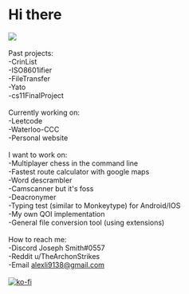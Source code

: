 # Hi there

<!--
**TheArchons/TheArchons** is a ✨ _special_ ✨ repository because its `README.md` (this file) appears on your GitHub profile.

Here are some ideas to get you started:

- 🔭 I’m currently working on ...
- 🌱 I’m currently learning ...
- 👯 I’m looking to collaborate on ...
- 🤔 I’m looking for help with ...
- 💬 Ask me about ...
- 📫 How to reach me: ...
- 😄 Pronouns: ...
- ⚡ Fun fact: ...
-->

<img src="https://skillicons.dev/icons?i=cpp,py,rust,git,github,vscode,bash,powershell,aws,js,html,css" />\
\
Past projects: \
-CrinList \
-ISO8601ifier \
-FileTransfer \
-Yato \
-cs11FinalProject \
\
Currently working on: \
-Leetcode \
-Waterloo-CCC \
-Personal website \
\
I want to work on: \
-Multiplayer chess in the command line \
-Fastest route calculator with google maps \
-Word descrambler \
-Camscanner but it's foss\
-Deacronymer\
-Typing test (similar to Monkeytype) for Android/IOS\
-My own QOI implementation\
-General file conversion tool (using extensions)\
\
How to reach me: \
-Discord Joseph Smith#0557\
-Reddit u/TheArchonStrikes \
-Email alexli9138@gmail.com \
\
[![ko-fi](https://ko-fi.com/img/githubbutton_sm.svg)](https://ko-fi.com/H2H0DC8X3)
